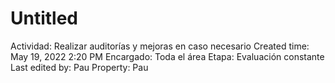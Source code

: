 # Untitled

Actividad: Realizar auditorías y mejoras en caso necesario
Created time: May 19, 2022 2:20 PM
Encargado: Toda el área
Etapa: Evaluación constante
Last edited by: Pau
Property: Pau